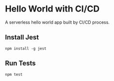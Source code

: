 # Hello World with CI/CD

A serverless hello world app built by CI/CD process.

## Install Jest

``` npm install -g jest ```

## Run Tests

``` npm test ```


